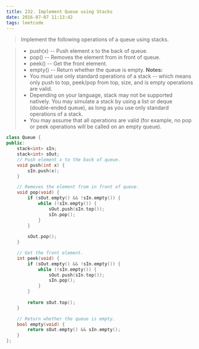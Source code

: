 ```yaml
---
title: 232. Implement Queue using Stacks
date: 2016-07-07 11:13:42
tags: leetcode
---
```


>Implement the following operations of a queue using stacks.

>- push(x) -- Push element x to the back of queue.
>- pop() -- Removes the element from in front of queue.
>- peek() -- Get the front element.
>- empty() -- Return whether the queue is empty.
>**Notes:**
>- You must use only standard operations of a stack -- which means only push to top, peek/pop from top, size, and is empty operations are valid.
>- Depending on your language, stack may not be supported natively. You may simulate a stack by using a list or deque (double-ended queue), as long as you use only standard operations of a stack.
>- You may assume that all operations are valid (for example, no pop or peek operations will be called on an empty queue).

```c++
class Queue {
public:
    stack<int> sIn;
    stack<int> sOut;
    // Push element x to the back of queue.
    void push(int x) {
        sIn.push(x);
    }

    // Removes the element from in front of queue.
    void pop(void) {
        if (sOut.empty() && !sIn.empty()) {
            while (!sIn.empty()) {
                sOut.push(sIn.top());
                sIn.pop();
            }
        }
        
        sOut.pop();
    }

    // Get the front element.
    int peek(void) {
        if (sOut.empty() && !sIn.empty()) {
            while (!sIn.empty()) {
                sOut.push(sIn.top());
                sIn.pop();
            }
        }
        
        return sOut.top();
    }

    // Return whether the queue is empty.
    bool empty(void) {
        return sOut.empty() && sIn.empty();
    }
};
```